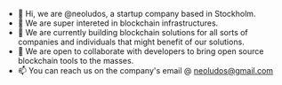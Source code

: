 - 👋 Hi, we are @neoludos, a startup company based in Stockholm. 
- 👀 We are super intereted in blockchain infrastructures.
- 🌱 We are currently building blockchain solutions for all sorts of companies and individuals that might benefit of our solutions.
- 💞️ We are open to collaborate with developers to bring open source blockchain tools to the masses.
- 📫 You can reach us on the company's email @ neoludos@gmail.com

<!---
neoludos/neoludos is a ✨ special ✨ repository because its `README.md` (this file) appears on your GitHub profile.
You can click the Preview link to take a look at your changes.
--->
